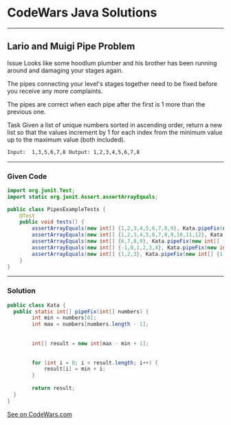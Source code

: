 # CodeWars Java Solutions

---

## Lario and Muigi Pipe Problem

Issue
Looks like some hoodlum plumber and his brother has been running around and damaging your stages again.

The pipes connecting your level's stages together need to be fixed before you receive any more complaints.

The pipes are correct when each pipe after the first is 1 more than the previous one.

Task
Given a list of unique numbers sorted in ascending order, return a new list so that the values increment by 1 for each index from the minimum value up to the maximum value (both included).

```dtd
Input:  1,3,5,6,7,8 Output: 1,2,3,4,5,6,7,8
```

---

### Given Code

```Java
import org.junit.Test;
import static org.junit.Assert.assertArrayEquals;

public class PipesExampleTests {
    @Test
    public void tests() {
        assertArrayEquals(new int[] {1,2,3,4,5,6,7,8,9}, Kata.pipeFix(new int[] {1,2,3,5,6,8,9}));
        assertArrayEquals(new int[] {1,2,3,4,5,6,7,8,9,10,11,12}, Kata.pipeFix(new int[] {1,2,3,12}));
        assertArrayEquals(new int[] {6,7,8,9}, Kata.pipeFix(new int[] {6,9}));
        assertArrayEquals(new int[] {-1,0,1,2,3,4}, Kata.pipeFix(new int[] {-1,4}));
        assertArrayEquals(new int[] {1,2,3}, Kata.pipeFix(new int[] {1,2,3}));
    }
}

```

---

### Solution

``` Java
public class Kata {
  public static int[] pipeFix(int[] numbers) {
        int min = numbers[0];
        int max = numbers[numbers.length - 1];
        
        
        int[] result = new int[max - min + 1];
        
        
        for (int i = 0; i < result.length; i++) {
            result[i] = min + i;
        }
        
        return result;
  }
}
```



[See on CodeWars.com](https://www.codewars.com/kata/56b29582461215098d00000f/train/java)